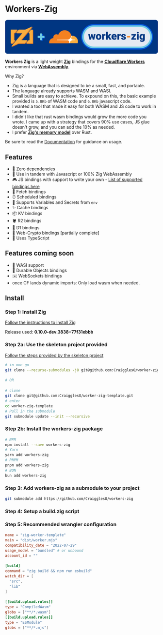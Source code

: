 # Workers-Zig

![workers-zig](.github/workers-zig.svg)

**Workers Zig** is a light weight [**Zig**](https://ziglang.org/) bindings for the [**Cloudflare Workers**](https://workers.cloudflare.com/) environment via [**WebAssembly**](https://webassembly.org/).

Why Zig?
* Zig is a language that is designed to be a small, fast, and portable.
* The language already supports WASM and WASI.
* Small builds are easy to achieve. To expound on this, the basic example provided is `5.8Kb` of WASM code and `6.8Kb` javascript code.
* I wanted a tool that made it easy for both WASM and JS code to work in tandem.
* I didn't like that rust wasm bindings would grow the more code you wrote. I came up with a strategy that covers 90% use cases, JS glue doesn't grow, and you can add the 10% as needed.
* I prefer [**Zig's memory model**](https://www.scattered-thoughts.net/writing/how-safe-is-zig/) over Rust.


Be sure to read the [Documentation](https://github.com/CraigglesO/workers-zig/tree/master/docs) for guidance on usage.

## Features

- 🔗 Zero dependencies
- 🤝 Use in tandem with Javascript or 100% Zig WebAssembly
- 🎮 JS bindings with support to write your own - [List of supported bindings here](https://github.com/CraigglesO/workers-zig/tree/master/docs/bindings)
- 📨 Fetch bindings
- ⏰ Scheduled bindings
- 🔑 Supports Variables and Secrets from `env`
- ✨ Cache bindings
- 📦 KV bindings
- 🪣 R2 bindings
- 💾 D1 bindings
- 🔐 Web-Crypto bindings [partially complete]
- 💪 Uses TypeScript

## Features coming soon

- 🗿 WASI support
- 📌 Durable Objects bindings
- ✉️ WebSockets bindings
- once CF lands dynamic imports: Only load wasm when needed.

## Install

### Step 1: Install Zig

[Follow the instructions to install Zig](https://ziglang.org/learn/getting-started/)

Release used: **0.10.0-dev.3838+77f31ebbb**

### Step 2a: Use the skeleton project provided

[Follow the steps provided by the skeleton project](https://github.com/CraigglesO/worker-zig-template)

```bash
# in one go
git clone --recurse-submodules -j8 git@github.com:CraigglesO/worker-zig-template.git

# OR

# clone
git clone git@github.com:CraigglesO/worker-zig-template.git
# enter
cd worker-zig-template
# Pull in the submodule
git submodule update --init --recursive
```

### Step 2b: Install the workers-zig package

```bash
# NPM
npm install --save workers-zig
# Yarn
yarn add workers-zig
# PNPM
pnpm add workers-zig
# BUN
bun add workers-zig
```

### Step 3: Add workers-zig as a submodule to your project

```bash
git submodule add https://github.com/CraigglesO/workers-zig
```

### Step 4: Setup a **build.zig** script

### Step 5: Recommended wrangler configuration

```toml
name = "zig-worker-template"
main = "dist/worker.mjs"
compatibility_date = "2022-07-29"
usage_model = "bundled" # or unbound
account_id = ""

[build]
command = "zig build && npm run esbuild"
watch_dir = [
  "src",
  "lib"
]

[[build.upload.rules]]
type = "CompiledWasm"
globs = ["**/*.wasm"]
[[build.upload.rules]]
type = "ESModule"
globs = ["**/*.mjs"]
```
